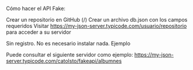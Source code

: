 Cómo hacer el API Fake:

Crear un repositorio en GitHub (<your-username>/<your-repo>)
Crear un archivo db.json con los campos requeridos
Visitar https://my-json-server.typicode.com/usuario/repositorio para acceder a su servidor

Sin registro. No es necesario instalar nada.
Ejemplo

Puede consultar el siguiente servidor como ejemplo:
https://my-json-server.typicode.com/catolsto/fakeapi/albumnes
